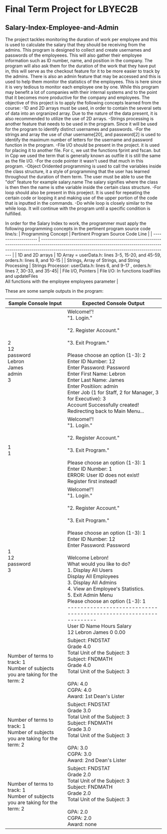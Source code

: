 # Final Term Project for LBYEC2B
## Salary-Index-Employee-and-Admin
The project tackles monitoring the duration of work per employee and this is used to calculate the salary that they should be receiving from the admins. This program is designed to collect and create usernames and passwords of the employeees. This will also gather their employee information such as ID number, name, and position in the company. The program will also ask them for the duration of the work that they have put in, this will serve as the checkout feature for it to be more easier to track by the admins. There is also an admin feature that may be accessed and this is used to help them monitor the statistics of the employees. This is here since it is very tedious to monitor each employee one by one. While this program may benefit a lot of companies with their internal systems and to the point that it becomes more productive for the company and employees.
The objective of this project is to apply the following concepts learned from the course: 
-1D and 2D arrays must be used, in order to contain the several sets of data into an orgranized array. Due to the nature of the data present, it is also recommended to utilize the use of 2D arrays.
-Strings processing is another feature that needs to be used in the program. Since it will be used for the program to identify distinct usernames and passwords.
-For the strings and array the use of char username[20], and password[2] is used to identify the maximum number of letters for the username and password function in the program.
-File I/O should be present in the project. it is used for placing it to another file. For c, we ust the functions fprint and fscan. but in Cpp we used the term that is generally known as outfile it is still the same as the file I/O.
-For the code pointer it wasn't used that much in this program. 
-Object Oridented programming is used to call the variables inside the class structure, it a style of programming that the user has learned throughout the duration of them term. The user must be able to use the "dot" feature for example salary.name The salary signifies where the class is then then the name is sthe variable inside the certain class structure.
-For loop should also be present in this proeject. It is used for repeating the certain code or looping it and making use of the upper portion of the code that is inputted in the commands.
-Do while loop is closely similar to the while loop. It will continue with the program until a specific condition is fulfilled.

In order for the Salary Index to work, the programmer must apply the following programming concepts in the pertinent program source code line/s:
| Programming Concept  | Pertinent Program Source Code Line                                                                                                                                                                                                    |
| -------------------- | --------------------------------------------------------------------------------------------------------------------------------------------------------------------------------------------------------------------------- |
| 1D and 2D arrays     | 1D Array = userData.h: lines 3-5, 15-20, and 45-59, orders.h: lines 8, and 10-15 |
| Strings, Array of Strings, and String Processing     | Strings Processor: userData.h: lines 6, and 9-17 , orders.h: lines 7, 30-33, and 35-45|
| File I/O, Pointers   | File I/O: In functions loadFiles and updateFiles <br> All functions with the employee employees parameter |


These are some sample outputs in the program:

| Sample Console Input | Expected Console Output  |
| -------------------- | --------------------------------------------------------------------------------------------------------------------------------------------------------------------------------------------------------------------------- |
| 2 <br> 12 <br> password <br> Lebron <br> James <br> admin <br>  3 <br>          | Welcome!'! <br> "1. Login." <br><br> "2. Register Account." <br><br> "3. Exit Program." <br><br> Please choose an option (1-3): 2 <br>Enter ID Number: 12 <br>Enter Password: Password <br> Enter First Name: Lebron <br> Enter Last Name: James <br> Enter Positiion: admin <br> Enter Job (1 for Staff, 2 for Manager, 3 for Executive): 3 <br> Account Successfully created!<br>Redirecting back to Main Menu... |
| 1 <br> 1         | Welcome!'! <br> "1. Login." <br><br> "2. Register Account." <br><br> "3. Exit Program." <br><br> Please choose an option (1-3): 1 <br>Enter ID Number: 1 <br> ERROR: User ID does not exist! <br> Register first instead! |
| 1 <br> 12 <br> password <br>  3 <br>          | Welcome!'! <br> "1. Login." <br><br> "2. Register Account." <br><br> "3. Exit Program." <br><br> Please choose an option (1-3): 1 <br>Enter ID Number: 12 <br>Enter Password: Password <br> <br> Welcome Lebron! <br> What would you like to do? <br> 1. Display All Users <br> Display All Employees <br> 3. Display All Admins <br> 4. View an Employee's Statistics. <br> 5. Exit Admin Menu <br> Please choose an option (1-3): 1 <br>-----------------------------------------------------------------<br> User ID               Name            Hours         Salary <br>12         Lebron James             0            0.00|
| Number of terms to track: 1 <br> Number of subjects you are taking for the term: 2 <br>  | Subject: FNDSTAT <br> Grade 4.0 <br> Total Unit of the Subject: 3 <br> Subject: FNDMATH <br> Grade 4.0 <br> Total Unit of the Subject: 3 <br> <br> GPA: 4.0 <br> CGPA: 4.0 <br> Award: 1st Dean's Lister |
| Number of terms to track: 1 <br> Number of subjects you are taking for the term: 2 <br>  | Subject: FNDSTAT <br> Grade 3.0 <br> Total Unit of the Subject: 3 <br> Subject: FNDMATH <br> Grade 3.0 <br> Total Unit of the Subject: 3 <br> <br> GPA: 3.0 <br> CGPA: 3.0 <br> Award: 2nd Dean's Lister |
| Number of terms to track: 1 <br> Number of subjects you are taking for the term: 2 <br>  | Subject: FNDSTAT <br> Grade 2.0 <br> Total Unit of the Subject: 3 <br> Subject: FNDMATH <br> Grade 2.0 <br> Total Unit of the Subject: 3 <br> <br> GPA: 2.0 <br> CGPA: 2.0 <br> Award: none |



